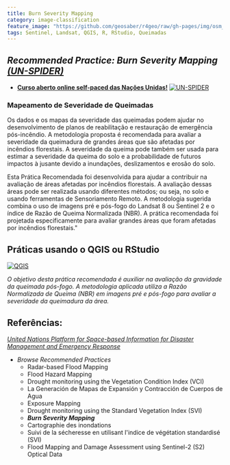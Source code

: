```yaml
---
title: Burn Severity Mapping
category: image-classification
feature_image: "https://github.com/geosaber/r4geo/raw/gh-pages/img/osm_bkground.png"
tags: Sentinel, Landsat, QGIS, R, RStudio, Queimadas
---
```

## ***Recommended Practice: Burn Severity Mapping [(UN-SPIDER)](http://un-spider.org/advisory-support/recommended-practices/recommended-practice-burn-severity)***
- **[Curso aberto online self-paced das Nações Unidas!](http://un-spider.org/advisory-support/recommended-practices/recommended-practice-burn-severity/step-by-step)**
[![UN-SPIDER](https://github.com/geosaber/r4geo/raw/gh-pages/img/burn-workflow.jpg)](http://un-spider.org/advisory-support/recommended-practices/recommended-practice-burn-severity)

### Mapeamento de Severidade de Queimadas
Os dados e os mapas da severidade das queimadas podem ajudar no desenvolvimento de planos de reabilitação e restauração de emergência pós-incêndio. A metodologia proposta é recomendada para avaliar a severidade da queimadura de grandes áreas que são afetadas por incêndios florestais. A severidade da queima pode também ser usada para estimar a severidade da queima do solo e a probabilidade de futuros impactos à jusante devido a inundações, deslizamentos e erosão do solo.

Esta Prática Recomendada foi desenvolvida para ajudar a contribuir na avaliação de áreas afetadas por incêndios florestais. A avaliação dessas áreas pode ser realizada usando diferentes métodos; ou seja, no solo e usando ferramentas de Sensoriamento Remoto.
A metodologia sugerida combina o uso de imagens pré e pós-fogo do Landsat 8 ou Sentinel 2 e o índice de Razão de Queima Normalizada (NBR).
A prática recomendada foi projetada especificamente para avaliar grandes áreas que foram afetadas por incêndios florestais."

## Práticas usando o QGIS ou RStudio
[![QGIS](https://github.com/geosaber/r4geo/raw/gh-pages/img/burn_severity.png)](http://un-spider.org/advisory-support/recommended-practices/recommended-practice-burn-severity/step-by-step)

*O objetivo desta prática recomendada é auxiliar na avaliação da gravidade da queimada pós-fogo. A metodologia aplicada utiliza a Razão Normalizada de Queima (NBR) em imagens pré e pós-fogo para avaliar a severidade da queimadura da área.*

## Referências:
*[United Nations Platform for Space-based Information for Disaster Management and Emergency Response](http://www.un-spider.org/advisory-support/recommended-practices)*
- *Browse Recommended Practices*
  - Radar-based Flood Mapping
  - Flood Hazard Mapping
  - Drought monitoring using the Vegetation Condition Index (VCI)
  - La Generación de Mapas de Expansión y Contracción de Cuerpos de Agua
  - Exposure Mapping
  - Drought monitoring using the Standard Vegetation Index (SVI)
  - ***Burn Severity Mapping***
  - Cartographie des inondations
  - Suivi de la sécheresse en utilisant l'indice de végétation standardisé (SVI)
  - Flood Mapping and Damage Assessment using Sentinel-2 (S2) Optical Data

